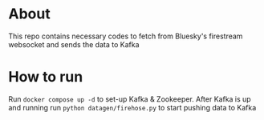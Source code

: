 # About
This repo contains necessary codes to fetch from Bluesky's firestream websocket and sends the data to Kafka

# How to run
Run `docker compose up -d` to set-up Kafka & Zookeeper. After Kafka is up and running run `python datagen/firehose.py` to start pushing data to Kafka